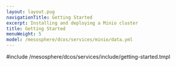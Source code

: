 ```yaml
---
layout: layout.pug
navigationTitle: Getting Started
excerpt: Installing and deploying a Minio cluster
title: Getting Started
menuWeight: 5
model: /mesosphere/dcos/services/minio/data.yml
---
```



#include /mesosphere/dcos/services/include/getting-started.tmpl
